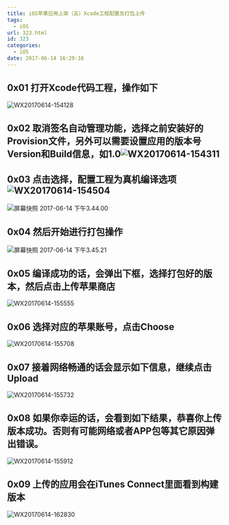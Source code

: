```yaml
---
title: iOS苹果应用上架（五）Xcode工程配置及打包上传
tags:
  - iOS
url: 323.html
id: 323
categories:
  - iOS
date: 2017-06-14 16:29:16
---
```


0x01 打开Xcode代码工程，操作如下
---------------------

![WX20170614-154128](http://www.hndev.cn/wordpress/wp-content/uploads/2017/06/WX20170614-154128.png)

0x02 取消签名自动管理功能，选择之前安装好的Provision文件，另外可以需要设置应用的版本号Version和Build信息，如1.0![WX20170614-154311](http://www.hndev.cn/wordpress/wp-content/uploads/2017/06/WX20170614-154311.png)
--------------------------------------------------------------------------------------------------------------------------------------------------------------------------

0x03 点击选择，配置工程为真机编译选项![WX20170614-154504](http://www.hndev.cn/wordpress/wp-content/uploads/2017/06/WX20170614-154504.png)
-------------------------------------------------------------------------------------------------------------------------

![屏幕快照 2017-06-14 下午3.44.00](http://www.hndev.cn/wordpress/wp-content/uploads/2017/06/屏幕快照-2017-06-14-下午3.44.00.png)

0x04 然后开始进行打包操作
---------------

![屏幕快照 2017-06-14 下午3.45.21](http://www.hndev.cn/wordpress/wp-content/uploads/2017/06/屏幕快照-2017-06-14-下午3.45.21.png)

0x05 编译成功的话，会弹出下框，选择打包好的版本，然后点击上传苹果商店
-------------------------------------

![WX20170614-155555](http://www.hndev.cn/wordpress/wp-content/uploads/2017/06/WX20170614-155555.png)

0x06 选择对应的苹果账号，点击Choose
-----------------------

![WX20170614-155708](http://www.hndev.cn/wordpress/wp-content/uploads/2017/06/WX20170614-155708.png)

0x07 接着网络畅通的话会显示如下信息，继续点击Upload
-------------------------------

![WX20170614-155732](http://www.hndev.cn/wordpress/wp-content/uploads/2017/06/WX20170614-155732.png)

0x08 如果你幸运的话，会看到如下结果，恭喜你上传版本成功。否则有可能网络或者APP包等其它原因弹出错误。
------------------------------------------------------

![WX20170614-155912](http://www.hndev.cn/wordpress/wp-content/uploads/2017/06/WX20170614-155912.png)

0x09 上传的应用会在iTunes Connect里面看到构建版本
----------------------------------

![WX20170614-162830](http://www.hndev.cn/wordpress/wp-content/uploads/2017/06/WX20170614-162830.png)
